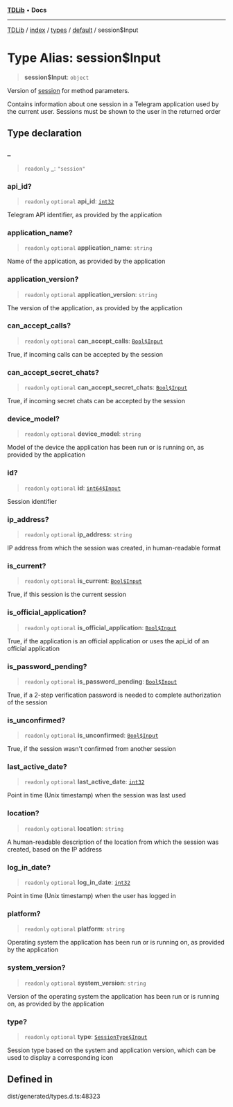 [**TDLib**](../../../../../../README.md) • **Docs**

***

[TDLib](../../../../../../modules.md) / [index](../../../../../README.md) / [types](../../../README.md) / [default](../README.md) / session$Input

# Type Alias: session$Input

> **session$Input**: `object`

Version of [session](session.md) for method parameters.

Contains information about one session in a Telegram application used by the current user. Sessions must be shown to the user in the returned order

## Type declaration

### \_

> `readonly` **\_**: `"session"`

### api\_id?

> `readonly` `optional` **api\_id**: [`int32`](int32.md)

Telegram API identifier, as provided by the application

### application\_name?

> `readonly` `optional` **application\_name**: `string`

Name of the application, as provided by the application

### application\_version?

> `readonly` `optional` **application\_version**: `string`

The version of the application, as provided by the application

### can\_accept\_calls?

> `readonly` `optional` **can\_accept\_calls**: [`Bool$Input`](Bool$Input.md)

True, if incoming calls can be accepted by the session

### can\_accept\_secret\_chats?

> `readonly` `optional` **can\_accept\_secret\_chats**: [`Bool$Input`](Bool$Input.md)

True, if incoming secret chats can be accepted by the session

### device\_model?

> `readonly` `optional` **device\_model**: `string`

Model of the device the application has been run or is running on, as provided by the application

### id?

> `readonly` `optional` **id**: [`int64$Input`](int64$Input.md)

Session identifier

### ip\_address?

> `readonly` `optional` **ip\_address**: `string`

IP address from which the session was created, in human-readable format

### is\_current?

> `readonly` `optional` **is\_current**: [`Bool$Input`](Bool$Input.md)

True, if this session is the current session

### is\_official\_application?

> `readonly` `optional` **is\_official\_application**: [`Bool$Input`](Bool$Input.md)

True, if the application is an official application or uses the api_id of an official application

### is\_password\_pending?

> `readonly` `optional` **is\_password\_pending**: [`Bool$Input`](Bool$Input.md)

True, if a 2-step verification password is needed to complete authorization of the session

### is\_unconfirmed?

> `readonly` `optional` **is\_unconfirmed**: [`Bool$Input`](Bool$Input.md)

True, if the session wasn't confirmed from another session

### last\_active\_date?

> `readonly` `optional` **last\_active\_date**: [`int32`](int32.md)

Point in time (Unix timestamp) when the session was last used

### location?

> `readonly` `optional` **location**: `string`

A human-readable description of the location from which the session was created, based on the IP address

### log\_in\_date?

> `readonly` `optional` **log\_in\_date**: [`int32`](int32.md)

Point in time (Unix timestamp) when the user has logged in

### platform?

> `readonly` `optional` **platform**: `string`

Operating system the application has been run or is running on, as provided by the application

### system\_version?

> `readonly` `optional` **system\_version**: `string`

Version of the operating system the application has been run or is running on, as provided by the application

### type?

> `readonly` `optional` **type**: [`SessionType$Input`](SessionType$Input.md)

Session type based on the system and application version, which can be used to display a corresponding icon

## Defined in

dist/generated/types.d.ts:48323
